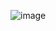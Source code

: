 ![image](https://github.com/heesoo-park/ForCodeKata/assets/80674868/6cfbaa48-e33d-4392-8149-296e9ee01162)
